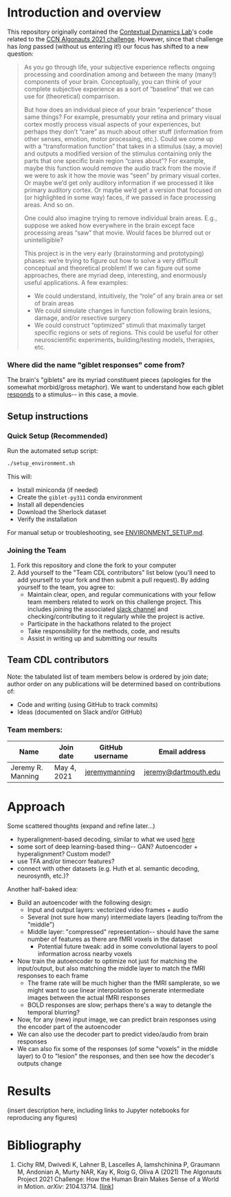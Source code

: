 # Introduction and overview

This repository originally contained the [Contextual Dynamics Lab](http://www.context-lab.com)'s code related to the [CCN Algonauts 2021 challenge](http://algonauts.csail.mit.edu/challenge.html). However, since that challenge has *long* passed (without us entering it!) our focus has shifted to a new question:

> As you go through life, your subjective experience reflects ongoing processing and coordination among and between the many (many!) components of your brain. Conceptually, you can think of your complete subjective experience as a sort of “baseline” that we can use for (theoretical) comparrison.
>
> But how does an individual piece of your brain “experience” those same things? For example, presumably your retina and primary visual cortex mostly process visual aspects of your experiences, but perhaps they don’t “care” as much about other stuff (information from other senses, emotion, motor processing, etc.). Could we come up with a “transformation function” that takes in a stimulus (say, a movie) and outputs a modified version of the stimulus containing only the parts that one specific brain region “cares about”? For example, maybe this function would remove the audio track from the movie if we were to ask it how the movie was “seen” by primary visual cortex. Or maybe we’d get only auditory information if we processed it like primary auditory cortex. Or maybe we’d get a version that focused on (or highlighted in some way) faces, if we passed in face processing areas. And so on.
>
>One could also imagine trying to remove individual brain areas. E.g., suppose we asked how everywhere in the brain except face processing areas “saw” that movie. Would faces be blurred out or unintelligible?
>
> This project is in the very early (brainstorming and prototyping) phases: we’re trying to figure out how to solve a very difficult conceptual and theoretical problem! If we can figure out some approaches, there are myriad deep, interesting, and enormously useful applications. A few examples:
>
>   - We could understand, intuitively, the “role” of any brain area or set of brain areas
>   - We could simulate changes in function following brain lesions, damage, and/or resective surgery
>   - We could construct “optimized” stimuli that maximally target specific regions or sets of regions. This could be useful for other neuroscientific experiments, building/testing models, therapies, etc.

### Where did the name "giblet responses" come from?

The brain's "giblets" are its myriad constituent pieces (apologies for the somewhat morbid/gross metaphor). We want to understand how each giblet [responds](https://en.wikipedia.org/wiki/Region_of_interest) to a stimulus-- in this case, a movie.

## Setup instructions

### Quick Setup (Recommended)

Run the automated setup script:

```bash
./setup_environment.sh
```

This will:
- Install miniconda (if needed)
- Create the `giblet-py311` conda environment
- Install all dependencies
- Download the Sherlock dataset
- Verify the installation

For manual setup or troubleshooting, see [ENVIRONMENT_SETUP.md](ENVIRONMENT_SETUP.md).

### Joining the Team

1. Fork this repository and clone the fork to your computer
2. Add yourself to the "Team CDL contributors" list below (you'll need to add yourself to your fork and then submit a pull request).  By adding yourself to the team, you agree to:
    - Maintain clear, open, and regular communications with your fellow team members related to work on this challenge project.  This includes joining the associated [slack channel](https://context-lab.slack.com/archives/C020V4HJFT4) and checking/contributing to it regularly while the project is active.
    - Participate in the hackathons related to the project
    - Take responsibility for the methods, code, and results
    - Assist in writing up and submitting our results

## Team CDL contributors

Note: the tabulated list of team members below is ordered by join date; author order on any publications will be determined based on contributions of:
- Code and writing (using GitHub to track commits)
- Ideas (documented on Slack and/or GitHub)

### Team members:

| Name                   | Join date   | GitHub username | Email address        |
-------------------------|-------------|-----------------|----------------------|
| Jeremy R. Manning      | May 4, 2021 | [jeremymanning](https://github.com/jeremymanning) | jeremy@dartmouth.edu |

# Approach

Some scattered thoughts (expand and refine later...)
- hyperalignment-based decoding, similar to what we used [here](https://arxiv.org/abs/1701.08290)
- some sort of deep learning-based thing-- GAN?  Autoencoder + hyperalignment?  Custom model?
- use TFA and/or timecorr features?
- connect with other datasets (e.g. Huth et al. semantic decoding, neurosynth, etc.)?

Another half-baked idea:
 - Build an autoencoder with the following design:
     - Input and output layers: vectorized video frames + audio
     - Several (not sure how many) intermediate layers (leading to/from the "middle")
     - Middle layer: "compressed" representation-- should have the same number of features as there are fMRI voxels in the dataset
         - Potential future tweak: add in some convolutional layers to pool information across nearby voxels
 - Now train the autoencoder to optimize not just for matching the input/output, but also matching the middle layer to match the fMRI responses to each frame
     - The frame rate will be much higher than the fMRI samplerate, so we might want to use linear interpolation to generate intermediate images between the actual fMRI responses
     - BOLD responses are slow; perhaps there's a way to detangle the temporal blurring?
 - Now, for any (new) input image, we can predict brain responses using the encoder part of the autoencoder
 - We can also use the decoder part to predict video/audio from brain responses
 - We can also fix some of the responses (of some "voxels" in the middle layer) to 0 to "lesion" the responses, and then see how the decoder's outputs change

# Results

(insert description here, including links to Jupyter notebooks for reproducing any figures)

# Bibliography

1. Cichy RM, Dwivedi K, Lahner B, Lascelles A, Iamshchinina P, Graumann M, Andonian A, Murty NAR, Kay K, Roig G, Oliva A (2021) The Algonauts Project 2021 Challenge: How the Human Brain Makes Sense of a World in Motion. *arXiv*: 2104.13714. [[link](https://arxiv.org/abs/2104.13714)]
